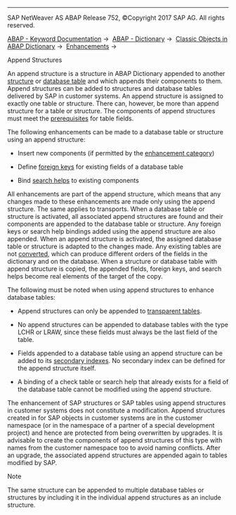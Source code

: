   

* * *

SAP NetWeaver AS ABAP Release 752, ©Copyright 2017 SAP AG. All rights reserved.

[ABAP - Keyword Documentation](https://help.sap.com/doc/abapdocu_752_index_htm/7.52/en-US/abenabap.htm) →  [ABAP - Dictionary](https://help.sap.com/doc/abapdocu_752_index_htm/7.52/en-US/abenabap_dictionary.htm) →  [Classic Objects in ABAP Dictionary](https://help.sap.com/doc/abapdocu_752_index_htm/7.52/en-US/abenddic_classical_objects.htm) →  [Enhancements](https://help.sap.com/doc/abapdocu_752_index_htm/7.52/en-US/abenddic_enhancements.htm) → 

Append Structures

An append structure is a structure in ABAP Dictionary appended to another [structure](https://help.sap.com/doc/abapdocu_752_index_htm/7.52/en-US/abenddic_structures.htm) or [database table](https://help.sap.com/doc/abapdocu_752_index_htm/7.52/en-US/abenddic_database_tables.htm) and which appends their components to them. Append structures can be added to structures and database tables delivered by SAP in customer systems. An append structure is assigned to exactly one table or structure. There can, however, be more than append structure for a table or structure. The components of append structures must meet the [prerequisites](https://help.sap.com/doc/abapdocu_752_index_htm/7.52/en-US/abenddic_database_tables_techstruc.htm) for table fields.

The following enhancements can be made to a database table or structure using an append structure:

-   Insert new components (if permitted by the [enhancement category](https://help.sap.com/doc/abapdocu_752_index_htm/7.52/en-US/abenddic_structures_enh_cat.htm))

-   Define [foreign keys](https://help.sap.com/doc/abapdocu_752_index_htm/7.52/en-US/abenforeign_key_glosry.htm "Glossary Entry") for existing fields of a database table

-   Bind [search helps](https://help.sap.com/doc/abapdocu_752_index_htm/7.52/en-US/abensearch_help_glosry.htm "Glossary Entry") to existing components

All enhancements are part of the append structure, which means that any changes made to these enhancements are made only using the append structure. The same applies to transports. When a database table or structure is activated, all associated append structures are found and their components are appended to the database table or structure. Any foreign keys or search help bindings added using the append structure are also appended. When an append structure is activated, the assigned database table or structure is adapted to the changes made. Any existing tables are not [converted](https://help.sap.com/doc/abapdocu_752_index_htm/7.52/en-US/abenddic_database_tables_conv.htm), which can produce different orders of the fields in the dictionary and on the database. When a structure or database table with append structure is copied, the appended fields, foreign keys, and search helps become real elements of the target of the copy.

The following must be noted when using append structures to enhance database tables:

-   Append structures can only be appended to [transparent tables](https://help.sap.com/doc/abapdocu_752_index_htm/7.52/en-US/abentransparent_table_glosry.htm "Glossary Entry").

-   No append structures can be appended to database tables with the type LCHR or LRAW, since these fields must always be the last field of the table.

-   Fields appended to a database table using an append structure can be added to its [secondary indexes](https://help.sap.com/doc/abapdocu_752_index_htm/7.52/en-US/abenddic_database_tables_index.htm). No secondary index can be defined for the append structure itself.

-   A binding of a check table or search help that already exists for a field of the database table cannot be modified using the append structure.

The enhancement of SAP structures or SAP tables using append structures in customer systems does not constitute a modification. Append structures created in for SAP objects in customer systems are in the customer namespace (or in the namespace of a partner of a special development project) and hence are protected from being overwritten by upgrades. It is advisable to create the components of append structures of this type with names from the customer namespace too to avoid naming conflicts. After an upgrade, the associated append structures are appended again to tables modified by SAP.

Note

The same structure can be appended to multiple database tables or structures by including it in the individual append structures as an include structure.